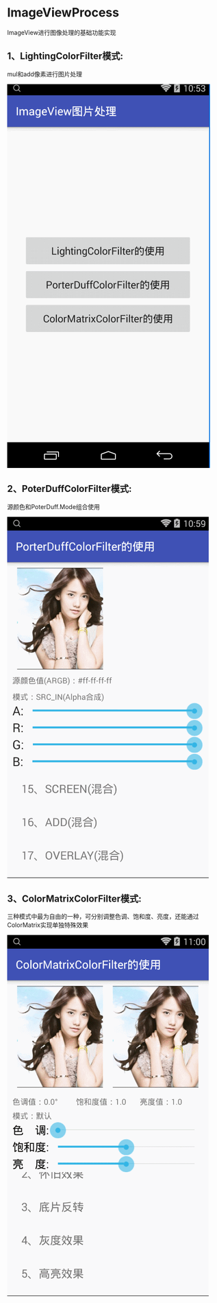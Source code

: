 # ImageViewProcess
ImageView进行图像处理的基础功能实现

## 1、LightingColorFilter模式:
mul和add像素进行图片处理

![image](https://github.com/JieYuShi/ImageViewProcess/blob/master/LightingColorFilter.gif)

## 2、PoterDuffColorFilter模式:
源颜色和PoterDuff.Mode组合使用

![image](https://github.com/JieYuShi/ImageViewProcess/blob/master/PoterDuffColorFilter.gif)

## 3、ColorMatrixColorFilter模式:
三种模式中最为自由的一种，可分别调整色调、饱和度、亮度，还能通过ColorMatrix实现单独特殊效果

![image](https://github.com/JieYuShi/ImageViewProcess/blob/master/ColorMatrixColorFilter.gif)
